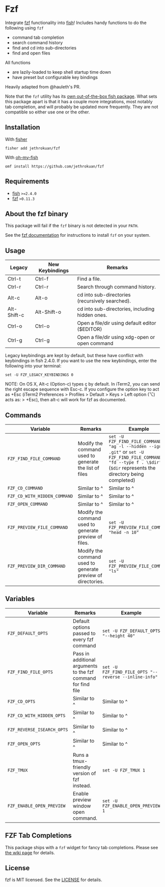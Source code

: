 # Fzf

Integrate [fzf](https://github.com/junegunn/fzf) functionality into [fish](https://github.com/fish-shell/fish-shell)! Includes handy functions to do the following using `fzf`

- command tab completion
- search command history
- find and cd into sub-directories
- find and open files

All functions

- are lazily-loaded to keep shell startup time down
- have preset but configurable key bindings

Heavily adapted from @hauleth's PR.

Note that the `fzf` utility has its [own out-of-the-box fish package](https://github.com/junegunn/fzf/blob/master/shell/key-bindings.fish). What sets this package apart is that it has a couple more integrations, most notably tab completion, and will probably be updated more frequently. They are not compatible so either use one or the other.

## Installation

With [fisher]

```
fisher add jethrokuan/fzf
```

With [oh-my-fish]

```
omf install https://github.com/jethrokuan/fzf
```

## Requirements

- [fish](https://github.com/fish-shell/fish-shell) `>=2.4.0`
- [fzf](https://github.com/junegunn/fzf) `>0.11.3`

## About the fzf binary

This package will fail if the `fzf` binary is not detected in your `PATH`.

See the [fzf documentation](https://github.com/junegunn/fzf#installation) for instructions to install `fzf` on your system.

## Usage

| Legacy      | New Keybindings | Remarks                                         |
| ----------- | --------------- | ----------------------------------------------- |
| Ctrl-t      | Ctrl-f          | Find a file.                                    |
| Ctrl-r      | Ctrl-r          | Search through command history.                 |
| Alt-c       | Alt-o           | cd into sub-directories (recursively searched). |
| Alt-Shift-c | Alt-Shift-o     | cd into sub-directories, including hidden ones. |
| Ctrl-o      | Ctrl-o          | Open a file/dir using default editor ($EDITOR)  |
| Ctrl-g      | Ctrl-g          | Open a file/dir using xdg-open or open command  |

Legacy keybindings are kept by default, but these have conflict with
keybindings in fish 2.4.0. If you want to use the new keybindings,
enter the following into your terminal:

```
set -U FZF_LEGACY_KEYBINDINGS 0
```

NOTE: On OS X, Alt-c (Option-c) types ç by default. In iTerm2, you can
send the right escape sequence with Esc-c. If you configure the option
key to act as +Esc (iTerm2 Preferences > Profiles > Default > Keys >
Left option (⌥) acts as: > +Esc), then alt-c will work for fzf as
documented.

## Commands

| Variable                       | Remarks                                                     | Example                                                       |
| ------------------------------ | ----------------------------------------------------------- | ------------------------------------------------------------- |
| `FZF_FIND_FILE_COMMAND`        | Modify the command used to generate the list of files       | `set -U FZF_FIND_FILE_COMMAND "ag -l --hidden --ignore .git"` or `set -U FZF_FIND_FILE_COMMAND "fd --type f . \$dir"` (`$dir` represents the directory being completed) |
| `FZF_CD_COMMAND`               | Similar to ^                                                | Similar to ^                                                  |
| `FZF_CD_WITH_HIDDEN_COMMAND`   | Similar to ^                                                | Similar to ^                                                  |
| `FZF_OPEN_COMMAND`             | Similar to ^                                                | Similar to ^                                                  |
| `FZF_PREVIEW_FILE_COMMAND`     | Modify the command used to generate preview of files.       | `set -U FZF_PREVIEW_FILE_COMMAND "head -n 10"`                |
| `FZF_PREVIEW_DIR_COMMAND`      | Modify the command used to generate preview of directories. | `set -U FZF_PREVIEW_FILE_COMMAND "ls"`                        |

## Variables

| Variable                    | Remarks                                                       | Example                                               |
| --------------------------- | ------------------------------------------------------------- | ----------------------------------------------------- |
| `FZF_DEFAULT_OPTS`          | Default options passed to every fzf command                   | `set -U FZF_DEFAULT_OPTS "--height 40"`               |
| `FZF_FIND_FILE_OPTS`        | Pass in additional arguments to the fzf command for find file | `set -U FZF_FIND_FILE_OPTS "--reverse --inline-info"` |
| `FZF_CD_OPTS`               | Similar to ^                                                  | Similar to ^                                          |
| `FZF_CD_WITH_HIDDEN_OPTS`   | Similar to ^                                                  | Similar to ^                                          |
| `FZF_REVERSE_ISEARCH_OPTS`  | Similar to ^                                                  | Similar to ^                                          |
| `FZF_OPEN_OPTS`             | Similar to ^                                                  | Similar to ^                                          |
| `FZF_TMUX`                  | Runs a tmux-friendly version of fzf instead.                  | `set -U FZF_TMUX 1`                                   |
| `FZF_ENABLE_OPEN_PREVIEW`   | Enable preview window open command.                           | `set -U FZF_ENABLE_OPEN_PREVIEW 1`                    |

## FZF Tab Completions
This package ships with a `fzf` widget for fancy tab completions.
Please see [the wiki
page](https://github.com/jethrokuan/fzf/wiki/FZF-Tab-Completions) for details.

###
[tmux]: https://tmux.github.io/
[fisher]: https://github.com/jorgebucaran/fisher
[oh-my-fish]: https://github.com/oh-my-fish/oh-my-fish

## License

fzf is MIT licensed. See the [LICENSE](LICENSE.md) for details.
